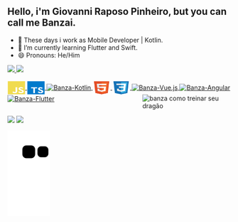 ## Hello, i'm Giovanni Raposo Pinheiro, but you can call me Banzai.

- 🔭 These days i work as Mobile Developer | Kotlin.
- 🌱 I’m currently learning Flutter and Swift.
- 😄 Pronouns: He/Him

<div>
  <a href="https://github.com/banzathedev">
  <img height="180em" src="https://github-readme-stats.vercel.app/api?username=banzathedev&show_icons=true&theme=dracula&include_all_commits=true&count_private=true"/>
  <img height="180em" src="https://github-readme-stats.vercel.app/api/top-langs/?username=banzathedev&layout=compact&langs_count=7&theme=dracula"/>
</div>
  <div style="display: inline_block"><br>
  <img align="center" alt="Banza-Js" height="30" width="40" src="https://raw.githubusercontent.com/devicons/devicon/master/icons/javascript/javascript-plain.svg">
  <img align="center" alt="Banza-Ts" height="30" width="40" src="https://raw.githubusercontent.com/devicons/devicon/master/icons/typescript/typescript-plain.svg">
  <img align="center" alt="Banza-Kotlin" height="30" width="40" src="https://cdn.jsdelivr.net/gh/devicons/devicon/icons/kotlin/kotlin-original-wordmark.svg">
  <img align="center" alt="Banza-HTML" height="30" width="40" src="https://raw.githubusercontent.com/devicons/devicon/master/icons/html5/html5-original.svg">
  <img align="center" alt="Banza-CSS" height="30" width="40" src="https://raw.githubusercontent.com/devicons/devicon/master/icons/css3/css3-original.svg">
  <img align="center" alt="Banza-Vue.js" height="30" width="40" src="https://cdn.jsdelivr.net/gh/devicons/devicon/icons/vuejs/vuejs-original-wordmark.svg">
  <img align="center" alt="Banza-Angular" height="30" width="40" src="https://cdn.jsdelivr.net/gh/devicons/devicon/icons/angularjs/angularjs-original.svg">
  <img align="center" alt="Banza-Flutter" height="30" width="40" src="https://cdn.jsdelivr.net/gh/devicons/devicon/icons/flutter/flutter-original.svg">
  <img align="right" alt="banza como treinar seu dragão "  height="200" width="200"src="https://64.media.tumblr.com/909d069f96b4b75805a5c1fdb8b59801/tumblr_n419ug5hB31qjfcybo1_1280.gifv">
    
  ##
 
<div> 
  <a href = "mailto: g.raposo@outlook.com.br"><img src="https://img.shields.io/badge/-Gmail-%23333?style=for-the-badge&logo=gmail&logoColor=white" target="_blank"></a>
  <a href="https://www.linkedin.com/in/rafaella-ballerini-45875016a" target="_blank"><img src="https://img.shields.io/badge/-LinkedIn-%230077B5?style=for-the-badge&logo=linkedin&logoColor=white" target="_blank"></a> 
 
  ![Snake animation](https://github.com/rafaballerini/rafaballerini/blob/output/github-contribution-grid-snake.svg)
 
</div>
</div>
